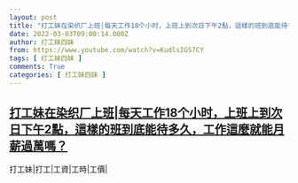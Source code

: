 ```yaml
---
layout: post
title: "打工妹在染织厂上班|每天工作18个小时，上班上到次日下午2點，這樣的班到底能待多久，工作這麼就能月薪過萬嗎？"
date: 2022-03-03T09:00:14.000Z
author: 打工妹四妹
from: https://www.youtube.com/watch?v=KudlsIGS7CY
tags: [ 打工妹四妹 ]
comments: True
categories: [ 打工妹四妹 ]
---
```

<!--1646298014000-->
[打工妹在染织厂上班|每天工作18个小时，上班上到次日下午2點，這樣的班到底能待多久，工作這麼就能月薪過萬嗎？](https://www.youtube.com/watch?v=KudlsIGS7CY)
------

<div>
打工妹|打工|工資|工時|工價|
</div>
